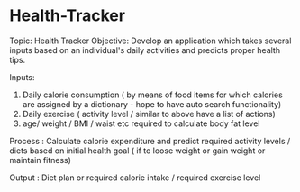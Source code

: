 # Health-Tracker
Topic:
Health Tracker  Objective: Develop an application which takes several inputs based on an individual's daily activities and predicts proper health tips. 

Inputs: 
1) Daily calorie consumption ( by means of food items for which calories are assigned by a dictionary - hope to have auto search functionality)                
2) Daily exercise ( activity level / similar to above have a list of actions)                
3) age/ weight / BMI / waist etc required to calculate body fat level  

Process :
Calculate calorie expenditure and predict required activity levels / diets based on initial health goal ( if to loose weight or gain weight or maintain fitness)  

Output :
Diet plan or required calorie intake / required exercise level
